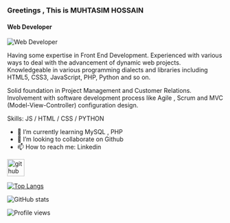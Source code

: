 ### Greetings , This is MUHTASIM HOSSAIN
#### Web Developer
![Web Developer](https://arturssmirnovs.github.io/github-profile-readme-generator/images/banner.png)

Having some expertise in Front End Development. Experienced with various ways to deal with the advancement of dynamic web projects. Knowledgeable in various programming dialects and libraries including HTML5, CSS3, JavaScript, PHP, Python and so on.

Solid foundation in Project Management and Customer Relations. Involvement with software development process like Agile , Scrum and MVC (Model-View-Controller) configuration design.

Skills:  JS / HTML / CSS / PYTHON

- 🌱 I’m currently learning MySQL , PHP 
- 👯 I’m looking to collaborate on Github 
- 📫 How to reach me: Linkedin 


[<img src='https://cdn.jsdelivr.net/npm/simple-icons@3.0.1/icons/github.svg' alt='github' height='40'>](https://github.com/muhtasiim)  

[![Top Langs](https://github-readme-stats.vercel.app/api/top-langs/?username=muhtasiim)](https://github.com/anuraghazra/github-readme-stats)

![GitHub stats](https://github-readme-stats.vercel.app/api?username=muhtasiim&show_icons=true)  

![Profile views](https://gpvc.arturio.dev/muhtasiim)  
